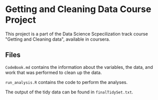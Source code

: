 # Getting and Cleaning Data Course Project

This project is a part of the Data Science Scpecilization track course "Getting and Cleaning data", available in coursera.

## Files

`CodeBook.md` contains the information about the variables, the data, and work that was performed to clean up the data.

`run_analysis.R` contains the code to perform the analyses. 

The output of the tidy data can be found in `finalTidySet.txt`.
